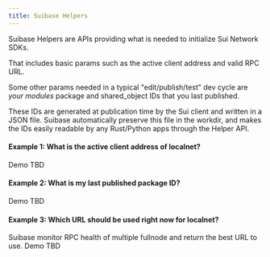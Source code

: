 ```yaml
---
title: Suibase Helpers
---
```


Suibase Helpers are APIs providing what is needed to initialize Sui Network SDKs.

That includes basic params such as the active client address and valid RPC URL.

Some other params needed in a typical "edit/publish/test" dev cycle are *your modules* package and shared_object IDs that you last published.

These IDs are generated at publication time by the Sui client and written in a JSON file. Suibase automatically preserve this file in the workdir, and makes the IDs easily readable by any Rust/Python apps through the Helper API.

#### Example 1: What is the active client address of localnet?
Demo TBD

#### Example 2: What is my last published package ID?
Demo TBD

#### Example 3: Which URL should be used right now for localnet?
Suibase monitor RPC health of multiple fullnode and return the best URL to use.
Demo TBD
